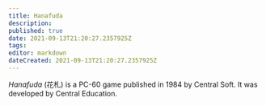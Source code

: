 ```yaml
---
title: Hanafuda
description: 
published: true
date: 2021-09-13T21:20:27.2357925Z 
tags: 
editor: markdown
dateCreated: 2021-09-13T21:20:27.2357925Z
---
```

_Hanafuda_ (<span lang='ja'>花札</span>) is a PC-60 game published in 1984 by Central Soft.
It was developed by Central Education.
